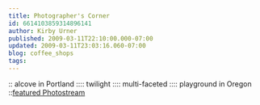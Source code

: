 ```yaml
---
title: Photographer's Corner
id: 6614103859314896141
author: Kirby Urner
published: 2009-03-11T22:10:00.000-07:00
updated: 2009-03-11T23:03:16.060-07:00
blog: coffee_shops
tags: 
---
```


[](http://www.flickr.com/photos/17157315@N00/2979631304/):: alcove in Portland ::[](http://www.flickr.com/photos/17157315@N00/3332011917/):: twilight ::[](http://www.flickr.com/photos/17157315@N00/3347069403/):: multi-faceted ::[](http://www.flickr.com/photos/17157315@N00/526960722/):: playground in Oregon ::[featured Photostream](http://www.flickr.com/photos/17157315@N00/)